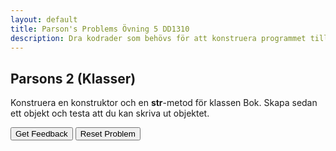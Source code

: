 ```yaml
---
layout: default
title: Parson's Problems Övning 5 DD1310
description: Dra kodrader som behövs för att konstruera programmet till den gula rutan. Tänk på att ordningen och indenteringen på kodraderna spelar roll. Du kan sedan klicka på "Get feedback" för att få reda på vilka rader som är rätt. Välj "reset" för att börja om.
---
```



## Parsons 2 (Klasser)

Konstruera en konstruktor och en __str__-metod för klassen Bok. Skapa sedan ett objekt och testa att du kan skriva ut objektet.

<div id="1-sortableTrash" class="sortable-code"></div> 
<div id="1-sortable" class="sortable-code"></div> 
<div style="clear:both;"></div> 
<p> 
    <input id="1-feedbackLink" value="Get Feedback" type="button" /> 
    <input id="1-newInstanceLink" value="Reset Problem" type="button" /> 
</p> 
<script type="text/javascript"> 
(function(){
  var initial = "class Bok:\n" +
    "  \n" +
    "  def __init__(self, titel, av, sidor):\n" +
    "    self.titel = titel\n" +
    "    self.skriven_av = av\n" +
    "    self.antal_sidor = sidor\n" +
    "    \n" +
    "  def __str__(self):\n" +
    "    return self.titel +  &quot;, skriven av: &quot; + self.skriven_av + &quot;, har &quot; + str(self.antal_sidor) + &quot; sidor.&quot;\n" +
    "bok = Bok(&quot;Dansa min docka&quot;, &quot;Anna Jansson&quot;, 363)\n" +
    "print(bok)\n" +
    "self.av = skriven_av #distractor\n" +
    "self.sidor = antal_sidor #distractor\n" +
    "print(self.titel +  &quot;, skriven av: &quot; + self.skriven_av + &quot;, har &quot; + str(self.antal_sidor) + &quot; sidor.&quot;) #distractor";
  var parsonsPuzzle = new ParsonsWidget({
    "sortableId": "1-sortable",
    "max_wrong_lines": 10,
    "grader": ParsonsWidget._graders.LineBasedGrader,
    "exec_limit": 2500,
    "can_indent": true,
    "x_indent": 50,
    "lang": "en",
    "show_feedback": true,
    "trashId": "1-sortableTrash"
  });
  parsonsPuzzle.init(initial);
  parsonsPuzzle.shuffleLines();
  $("#1-newInstanceLink").click(function(event){ 
      event.preventDefault(); 
      parsonsPuzzle.shuffleLines(); 
  }); 
  $("#1-feedbackLink").click(function(event){ 
      event.preventDefault(); 
      parsonsPuzzle.getFeedback(); 
  }); 
})(); 
</script>
